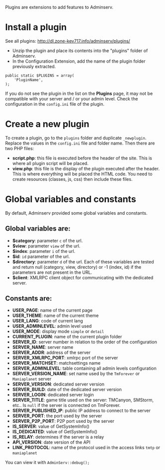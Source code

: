 Plugins are extensions to add features to Adminserv.


# Install a plugin #
See all plugins: http://dl.zone-kev717.info/adminserv/plugins/
  * Unzip the plugin and place its contents into the "plugins" folder of Adminserv.
  * In the Configuration Extension, add the name of the plugin folder previously extracted.
```
public static $PLUGINS = array(
    'PluginName',
);                             
```
If you do not see the plugin in the list on the **Plugins** page,  it may not be compatible with your server and / or your admin level. Check the configuration in the `config.ini` file of the plugin.

# Create a new plugin #
To create a plugin, go to the `plugins` folder and duplicate `_newplugin`. Replace the values ​​in the `config.ini` file and folder name.
Then there are two PHP files:
  * **script.php**: this file is executed before the header of the site. This is where all plugin script will be placed.
  * **view.php**: this file is the display of the plugin executed after the header. This is where everything will be placed the HTML code.
You need to create resources (classes, js, css) then include these files.

# Global variables and constants #
By default, Adminserv provided some global variables and constants.

## Global variables are: ##
  * **$category**: parameter `c` of the url.
  * **$view**: parameter `view` of the url.
  * **$index**: parameter `i` of the url.
  * **$id**: `id` parameter of the url.
  * **$directory**: parameter `d` of the url.
Each of these variables are tested and return null (category, view, directory) or -1 (index, id) if the parameters are not present in the URL.
  * **$client**: XMLRPC client object for communicating with the dedicated server.

## Constants are: ##
  * **USER\_PAGE**: name of the current page
  * **USER\_THEME**: name of the current theme
  * **USER\_LANG**: code of current lang
  * **USER\_ADMINLEVEL**: admin level used
  * **USER\_MODE**: display mode `simple` or `detail`
  * **CURRENT\_PLUGIN**: name of the current plugin folder
  * **SERVER\_ID**: server number in relation to the order of the configuration
  * **SERVER\_NAME**: server name
  * **SERVER\_ADDR**: address of the server
  * **SERVER\_XMLRPC\_PORT**: xmlrpc port of the server
  * **SERVER\_MATCHSET**: matchsettings name
  * **SERVER\_ADMINLEVEL**: table containing all admin levels configuration
  * **SERVER\_VERSION\_NAME**: set name used by the `TmForever` or `Maniaplanet` server
  * **SERVER\_VERSION**: dedicated server version
  * **SERVER\_BUILD**: date of the dedicated server version
  * **SERVER\_LOGIN**: dedicated server login
  * **SERVER\_TITLE**: game title used on the server: TMCanyon, SMStorm, etc.. Is `null` if the server is connected on TmForever.
  * **SERVER\_PUBLISHED\_IP**: public IP address to connect to the server
  * **SERVER\_PORT**: the port used by the server
  * **SERVER\_P2P\_PORT**: P2P port used by the server
  * **IS\_SERVER**: value of GetSystemInfo()
  * **IS\_DEDICATED**: value of GetSystemInfo()
  * **IS\_RELAY**: determines if the server is a relay
  * **API\_VERSION**: date version of the API
  * **LINK\_PROTOCOL**: name of the protocol used in the access links `tmtp` or `maniaplanet`

You can view it with `AdminServ::debug();`